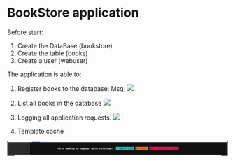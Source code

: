 # BookStore application

Before start:
1. Create the DataBase (bookstore)
2. Create the table (books)
3. Create a user (webuser)


The application is able to:

1. Register books to the database: Msql
![](https://github.com/mariajdab/Bookstore/img.md/registerBook.png)

2. List all books in the database
![](https://github.com/mariajdab/Bookstore/img.md/listBooks.png)

3. Logging all application requests.
![](https://github.com/mariajdab/Bookstore/img.md/logs.png)

4. Template cache



![](https://github.com/mariajdab/foobar-with-google/blob/main/images.md/image1.png)

